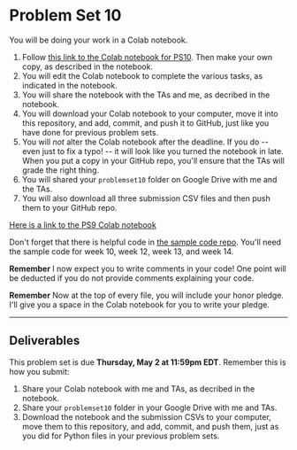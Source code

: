 # Problem Set 10

You will be doing your work in a Colab notebook. 

1. Follow [this link to the Colab notebook for PS10](https://colab.research.google.com/drive/1A-Z7l3-inoKlP0brN9o0tDs6aTz3HBlk?usp=sharing). Then make your own copy, as described in the notebook.
2. You will edit the Colab notebook to complete the various tasks, as indicated in the notebook.
3. You will share the notebook with the TAs and me, as decribed in the notebook.
4. You will download your Colab notebook to your computer, move it into this repository, and add, commit, and push it to GitHub, just like you have done for previous problem sets.
5. You will *not* alter the Colab notebook after the deadline. If you do -- even just to fix a typo! -- it will look like you turned the notebook in late. When you put a copy in your GitHub repo, you'll ensure that the TAs will grade the right thing.
6. You will shared your `problemset10` folder on Google Drive with me and the TAs.
7. You will also download all three submission CSV files and then push them to your GitHub repo.

[Here is a link to the PS9 Colab notebook](https://colab.research.google.com/drive/1A-Z7l3-inoKlP0brN9o0tDs6aTz3HBlk?usp=sharing)

Don't forget that there is helpful code in [the sample code repo](https://github.com/CSCI1090-S24/sample_code/). You'll need the sample code for week 10, week 12, week 13, and week 14.


**Remember** I now expect you to write comments in your code! One point will be deducted if you do not provide comments explaining your code.

**Remember** Now at the top of every file, you will include your honor pledge. I'll give you a space in the Colab notebook for you to write your pledge.

---

## Deliverables

This problem set is due **Thursday, May 2 at 11:59pm EDT**. Remember this is how you submit:

1. Share your Colab notebook with me and TAs, as decribed in the notebook.
2. Share your `problemset10` folder in your Google Drive with me and TAs.
3. Download the notebook and the submission CSVs to your computer, move them to this repository, and add, commit, and push them, just as you did for Python files in your previous problem sets.






